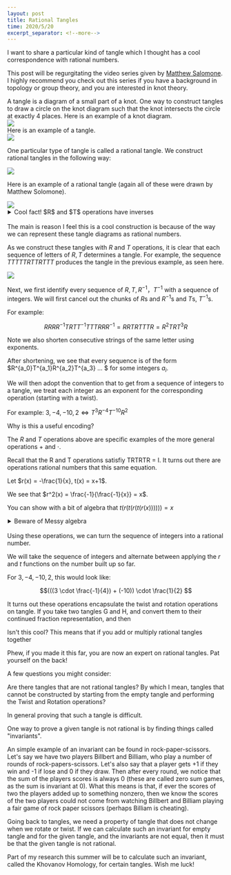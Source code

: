 ```yaml
---
layout: post
title: Rational Tangles
time: 2020/5/20
excerpt_separator: <!--more-->
---
```

<style>
    img {
    display: block;
    margin-left: auto;
    margin-right: auto;
    }
    details {
        margin-left: 5%;
    }
    summary {
        margin-left: -5%;
        position : relat;
    }
</style>

I want to share a particular kind of tangle which I thought has a cool correspondence with rational numbers. 

This post will be regurgitating the video series given by <a href = "https://www.youtube.com/playlist?list=PLL0ATV5XYF8BfT8CmmzKnfTlf3V9hQgj9">Matthew Salomone</a  >. I highly recommend you check out this series if you have a background in topology or group theory, and you are interested in knot theory. 

A tangle is a diagram of a small part of a knot. One way to construct tangles to draw a circle on the knot diagram such that the knot intersects the circle at exactly 4 places. Here is an example of a knot diagram. 
<img src = "{{site.baseurl}}/assets/img/KnotDiagramExample.jpg">
Here is an example of a tangle. 
<img src = "{{site.baseurl}}/assets/img/TangleExample.jpg">

<!--more-->

One particular type of tangle is called a rational tangle. We construct rational tangles in the following way:

<img src = "{{site.baseurl}}/assets/img/RationalTangles.jpg" class="center">

Here is an example of a rational tangle (again all of these were drawn by Matthew Solomone). 

<img src = "{{site.baseurl}}/assets/img/RationalTangleExample.jpg" class="center">

<details>
<summary>Cool fact! $R$ and $T$ operations have inverses</summary> 
We note that the $R$ operation has an inverse. You can see geometrically that $R^2 = I$, meaning that if you rotate by 90 degrees 2 times you end up with the same tangle (this is due to the vertical symmetry we started with at with empty tangle). Therefore the inverse of $R, R^{-1}$, is equal to itself. 

We also note that the $T$ operation has an inverse. The proof that
$TRTRTR = I$ can be seen with this animation below. Note that we say tangles are equal when we stretch and bend one tangle to another, without breaking or tearing any of the strands. 

<img src = "{{site.baseurl}}/assets/img/TwistInverse.gif">

Thus, we let the inverse of $T, T^{-1} = RTRTR$
</details>
<br>
The main is reason I feel this is a cool construction is because of the way we can represent these tangle diagrams as rational numbers. 

As we construct these tangles with $R$ and $T$ operations, it is clear that each sequence of letters of $R, T$ determines a tangle. For example, the sequence $TTTTTRTTRTTT$ produces the tangle in the previous example, as seen here.

<img src = "{{site.baseurl}}/assets/img/Tangle.gif">


Next, we first identify every sequence of $R, T, R^{-1}，T^{-1}$ with a sequence of integers. We will first cancel out the chunks of $R$s and $R^{-1}$s and $T$s, $T^{-1}$s. 

For example:

$$RRRR^{-1}TRTT^{-1}TTTRRR^{-1} = RRTRTTTR = R^2TRT^3R$$

Note we also shorten consecutive strings of the same letter using exponents. 

After shortening, we see that every sequence is of the form $R^{a_0}T^{a_1}R^{a_2}T^{a_3} ... $ for some integers $a_i$. 

We will then adopt the convention that to get from a sequence of  integers to a tangle, we treat each integer as an exponent for the corresponding operation (starting with a twist). 

For example:
$3, -4, -10, 2 \iff  T^3R^{-4}T^{-10}R^2$

Why is this a useful encoding? 

The $R$ and $T$ operations above are specific examples of the more general operations $+$ and $\cdot$. 

Recall that the R and T operations satisfiy TRTRTR = I.
It turns out there are operations rational numbers that this same equation. 

Let $r(x) = -\frac{1}{x}, t(x) = x+1$. 

We see that $r^2(x) = \frac{-1}{\frac{-1}{x}} = x$.

You can show with a bit of algebra that $t(r(t(r(t(r(x)))))) = x$ 
<details>
<summary> Beware of Messy algebra </summary>
$$
\begin{equation*}
    \begin{split}
        t(r(t(r(t(r(x)))))) &= t(r(t(r(t(-\frac{1}{x})))))) \\ 
                            &= t(r(t(r(-\frac{1}{x} + 1))))) \\
                            &= t(r(t(\frac{-1}{(-\frac{1}{x} + 1)}))) \\
                            &= t(r(\frac{-1}{(-\frac{1}{x} + 1)} + 1)) \\
                            &= t(\frac{-1}{\frac{-1}{-\frac{1}{x} + 1} + 1}) \\
                            &= \frac{-1}{\frac{-1}{-\frac{1}{x} + 1} + 1} + 1 \\
                            &= \frac{-1}{\frac{-1}{\frac{x - 1}{x}} + 1} + 1 \\
                            &= \frac{-1}{\frac{-x}{x - 1} + 1} + 1 \\
                            &= \frac{-1}{\frac{-x + (x - 1)}{x - 1}} + 1 \\
                            &= x - 1 + 1 = x \\
    \end{split}    
\end{equation*}
$$
</details>

<br>
Using these operations, we can turn the sequence of integers into a rational number. 

We will take the sequence of integers and alternate between applying the $r$ and $t$ functions on the number built up so far. 

For $3, -4, -10, 2$, this would look like:

$$(((3 \cdot \frac{-1}{4}) + (-10)) \cdot \frac{1}{2} $$

It turns out these operations encapsulate the twist and rotation operations on tangle. If you take two tangles G and H, and convert them to their continued fraction representation, and then

Isn't this cool? This means that if you add or multiply rational tangles together 


Phew, if you made it this far, you are now an expert on rational tangles. Pat yourself on the back!

A few questions you might consider:

Are there tangles that are not rational tangles? By which I mean, tangles that cannot be constructed by starting from the empty tangle and performing the Twist and Rotation operations?

In general proving that such a tangle is difficult. 
<!-- Given an arbitrary tangle, one to way prove it can be constructed from R and T operations is to give a sequence of such operations, and then twist and bend the tangle such that it matches up.  -->
<!-- It is usually easier to prove that it cannot be constructed.  -->
One way to prove a given tangle is not rational is by finding things called "invariants".

An simple example of an invariant can be found in rock-paper-scissors. Let's say we have two players Billbert and Billiam, who play a number of rounds of rock-papers-scissors. Let's also say that a player gets +1 if they win and -1 if lose and 0 if they draw. Then after every round, we notice that the sum of the players scores is always 0 (these are called zero sum games, as the sum is invariant at 0). What this means is that, if ever the scores of two the players added up to something nonzero, then we know the scores of the two players could not come from watching Billbert and Billiam playing a fair game of rock paper scissors (perhaps Billiam is cheating). 

Going back to tangles, we need a property of tangle that does not change when we rotate or twist. If we can calculate such an invariant for empty tangle and for the given tangle, and the invariants are not equal, then it must be that the given tangle is not rational. 

Part of my research this summer will be to calculate such an invariant, called the Khovanov Homology, for certain tangles. Wish me luck!




